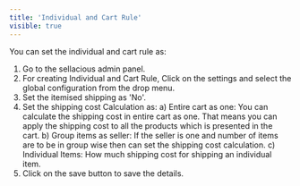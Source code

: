 ```yaml
---
title: 'Individual and Cart Rule'
visible: true
---
```


You can set the individual and cart rule as:
1. Go to the sellacious admin panel.
2. For creating Individual and Cart Rule, Click on the settings and select the global configuration from the drop menu.
3. Set the itemised shipping as 'No'.
4. Set the shipping cost Calculation as: 
	a) Entire cart as one: You can calculate the shipping cost in entire cart as one. That means you can apply the shipping 	cost to all the products which is presented in the cart.
    b) Group items as seller: If the seller is one and number of items are to be in group wise then can set the shipping cost 	  calculation. 
    c) Individual Items: How much shipping cost for shipping an individual item.
 5. Click on the save button to save the details.  
  
   